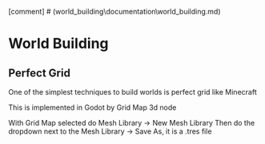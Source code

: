 [comment] # (world_building\documentation\world_building.md)
# World Building

## Perfect Grid
One of the simplest techniques to build worlds is perfect grid like Minecraft

This is implemented in Godot by Grid Map 3d node

With Grid Map selected do Mesh Library -> New Mesh Library
Then do the dropdown next to the Mesh Library -> Save As, it is a .tres file